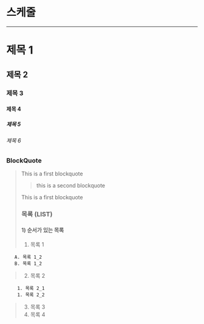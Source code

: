 # 스케줄

---

# 제목 1

## 제목 2

### 제목 3

#### 제목 4

##### 제목 5

###### 제목 6

### BlockQuote

> This is a first blockquote
>
> > this is a second blockquote
>
> This is a first blockquote
>
> ### 목록 (LIST)
>
> #### 1) 순서가 있는 목록
>
> 1. 목록 1

       A. 목록 1_2
       B. 목록 1_2

> 2. 목록 2

        1. 목록 2_1
        1. 목록 2_2

> 3. 목록 3
> 4. 목록 4

